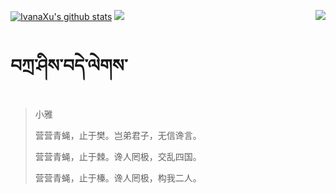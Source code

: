 [![IvanaXu's github stats](https://github-readme-stats.vercel.app/api?username=IvanaXu&show_icons=true&theme=vue-dark)](https://github.com/anuraghazra/github-readme-stats)
<img align="right" src="https://github-readme-stats.vercel.app/api/top-langs/?username=IvanaXu&langs_count=7&theme=graywhite" />
<img src="https://github-readme-stats.vercel.app/api/wakatime?username=IvanaXu&layout=compact&langs_count=6&theme=vue-dark&custom_title=ProgrammingTimes/Since-Jul.29.2021" />
# བཀྲ་ཤིས་བདེ་ལེགས་
> 小雅
> 
> 营营青蝇，止于樊。岂弟君子，无信谗言。
> 
> 营营青蝇，止于棘。谗人罔极，交乱四国。
> 
> 营营青蝇，止于榛。谗人罔极，构我二人。
>